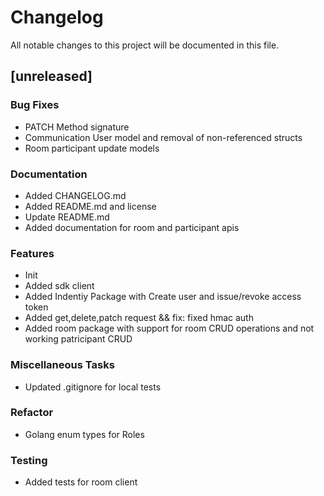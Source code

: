 # Changelog

All notable changes to this project will be documented in this file.

## [unreleased]

### Bug Fixes

- PATCH Method signature
- Communication User model and removal of non-referenced structs
- Room participant update models

### Documentation

- Added CHANGELOG.md
- Added README.md and license
- Update README.md
- Added documentation for room and participant apis

### Features

- Init
- Added sdk client
- Added Indentiy Package with Create user and issue/revoke access token
- Added get,delete,patch request && fix: fixed hmac auth
- Added room package with support for room CRUD operations and not working patricipant CRUD

### Miscellaneous Tasks

- Updated .gitignore for local tests

### Refactor

- Golang enum types for Roles

### Testing

- Added tests for room client

<!-- generated by git-cliff -->
